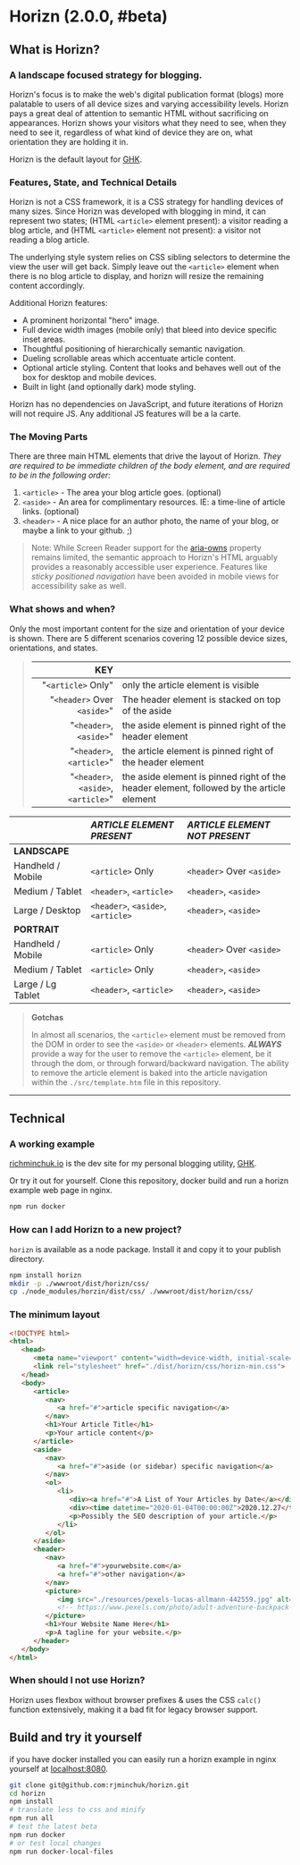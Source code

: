# Horizn (2.0.0, #beta)

## What is Horizn?

### A landscape focused strategy for blogging.

Horizn's focus is to make the web's digital publication format (blogs) more palatable to users of all device sizes and varying accessibility levels. Horizn pays a great deal of attention to semantic HTML without sacrificing on appearances. Horizn shows your visitors what they need to see, when they need to see it, regardless of what kind of device they are on, what orientation they are holding it in. 

Horizn is the default layout for [GHK](https://github.com/rjminchuk/ghk).

### Features, State, and Technical Details

Horizn is not a CSS framework, it is a CSS strategy for handling devices of many sizes. Since Horizn was developed with blogging in mind, it can represent two states; (HTML `<article>` element present): a visitor reading a blog article, and (HTML `<article>` element not present): a visitor not reading a blog article. 

The underlying style system relies on CSS sibling selectors to determine the view the user will get back. Simply leave out the `<article>` element when there is no blog article to display, and horizn will resize the remaining content accordingly. 

Additional Horizn features:

- A prominent horizontal "hero" image.
- Full device width images (mobile only) that bleed into device specific inset areas.
- Thoughtful positioning of hierarchically semantic navigation.
- Dueling scrollable areas which accentuate article content.
- Optional article styling. Content that looks and behaves well out of the box for desktop and mobile devices.
- Built in light (and optionally dark) mode styling.

Horizn has no dependencies on JavaScript, and future iterations of Horizn will not require JS. Any additional JS features will be a la carte.

### The Moving Parts

There are three main HTML elements that drive the layout of Horizn. *They are required to be immediate children of the body element, and are required to be in the following order:*

1. `<article>` - The area your blog article goes. (optional)
2. `<aside>` - An area for complimentary resources. IE: a time-line of article links. (optional)
3. `<header>` - A nice place for an author photo, the name of your blog, or maybe a link to your github. ;)

> Note: While Screen Reader support for the [aria-owns](https://www.w3.org/TR/wai-aria/#aria-owns) property remains limited, the semantic approach to Horizn's HTML arguably provides a reasonably accessible user experience. Features like _sticky positioned navigation_ have been avoided in mobile views for accessibility sake as well.

### What shows and when?

Only the most important content for the size and orientation of your device is shown. There are 5 different scenarios covering 12 possible device sizes, orientations, and states.

> | **KEY** | |
> |---:|:---|
> | "`<article>` Only" | only the article element is visible |
> | "`<header>` Over `<aside>`" | The header element is stacked on top of the aside |
> | "`<header>`, `<aside>`" | the aside element is pinned right of the header element |
> | "`<header>`, `<article>`" | the article element is pinned right of the header element |
> | "`<header>`, `<aside>`, `<article>`" | the aside element is pinned right of the header element, followed by the article element |

|                   | *ARTICLE ELEMENT PRESENT*          | *ARTICLE ELEMENT NOT PRESENT*     |
|:------------------|:-----------------------------------|:----------------------------------|
| **LANDSCAPE**     |                                    |                                   |
| Handheld / Mobile | `<article>` Only                   | `<header>` Over `<aside>`         |
| Medium / Tablet   | `<header>`, `<article>`            | `<header>`, `<aside>`             |
| Large / Desktop   | `<header>`, `<aside>`, `<article>` | `<header>`, `<aside>`             |
| **PORTRAIT**      |                                    |                                   |
| Handheld / Mobile | `<article>` Only                   | `<header>` Over `<aside>`         |
| Medium / Tablet   | `<article>` Only                   | `<header>`, `<aside>`             |
| Large / Lg Tablet | `<header>`, `<article>`            | `<header>`, `<aside>`             |

> **Gotchas** 
> 
> In almost all scenarios, the `<article>` element must be removed from the DOM in order to see the `<aside>` or `<header>` elements. ***ALWAYS*** provide a way for the user to remove the `<article>` element, be it through the dom, or through forward/backward navigation. The ability to remove the article element is baked into the article navigation within the `./src/template.htm` file in this repository.

---

## Technical

### A working example

[richminchuk.io](https://richminchuk.io) is the dev site for my personal blogging utility, [GHK](https://github.com/rjminchuk/ghk).

Or try it out for yourself. Clone this repository, docker build and run a horizn example web page in nginx.

```sh
npm run docker
```

### How can I add Horizn to a new project?

`horizn` is available as a node package. Install it and copy it to your publish directory.

```sh
npm install horizn
mkdir -p ./wwwroot/dist/horizn/css/
cp ./node_modules/horzin/dist/css/ ./wwwroot/dist/horizn/css/
```

### The minimum layout 

```html
<!DOCTYPE html>
<html>
   <head>
      <meta name="viewport" content="width=device-width, initial-scale=1, minimum-scale=1, viewport-fit=cover" />
      <link rel="stylesheet" href="./dist/horizn/css/horizn-min.css">
   </head>
   <body>
      <article>
         <nav>
            <a href="#">article specific navigation</a>
         </nav>
         <h1>Your Article Title</h1>
         <p>Your article content</p>
      </article>
      <aside>
         <nav>
            <a href="#">aside (or sidebar) specific navigation</a>
         </nav>
         <ol>
            <li>
               <div><a href="#">A List of Your Articles by Date</a></div>
               <div><time datetime="2020-01-04T00:00:00Z">2020.12.27</time></div>
               <p>Possibly the SEO description of your article.</p>
            </li>
         </ol>
      </aside>
      <header>
         <nav>
            <a href="#">yourwebsite.com</a>
            <a href="#">other navigation</a>
         </nav>
         <picture>
            <img src="./resources/pexels-lucas-allmann-442559.jpg" alt="Photo by Lucas Allmann from Pexels of a man looking out into the wilderness">
            <!-- https://www.pexels.com/photo/adult-adventure-backpack-daylight-442559/ -->
         </picture>
         <h1>Your Website Name Here</h1>
         <p>A tagline for your website.</p>
      </header>
   </body>
</html>
```

### When should I not use Horizn?

Horizn uses flexbox without browser prefixes & uses the CSS `calc()` function extensively, making it a bad fit for legacy browser support.

## Build and try it yourself

if you have docker installed you can easily run a horizn example in nginx yourself at [localhost:8080](http://localhost:8080).

```sh
git clone git@github.com:rjminchuk/horizn.git
cd horizn
npm install
# translate less to css and minify
npm run all
# test the latest beta
npm run docker
# or test local changes
npm run docker-local-files
```
